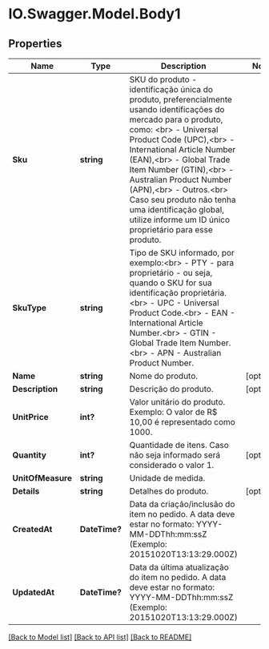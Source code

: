 # IO.Swagger.Model.Body1
## Properties

Name | Type | Description | Notes
------------ | ------------- | ------------- | -------------
**Sku** | **string** | SKU do produto - identificação única do produto, preferencialmente usando identificações do mercado para o produto, como: &lt;br&gt; - Universal Product Code (UPC),&lt;br&gt; - International Article Number (EAN),&lt;br&gt; - Global Trade Item Number (GTIN),&lt;br&gt; - Australian Product Number (APN),&lt;br&gt; - Outros.&lt;br&gt; Caso seu produto não tenha uma identificação global, utilize informe um ID único proprietário para esse produto. | 
**SkuType** | **string** | Tipo de SKU informado, por exemplo:&lt;br&gt; - PTY - para proprietário - ou seja, quando o SKU for sua identificação proprietária.&lt;br&gt; - UPC - Universal Product Code.&lt;br&gt; - EAN - International Article Number.&lt;br&gt; - GTIN - Global Trade Item Number.&lt;br&gt; - APN - Australian Product Number. | 
**Name** | **string** | Nome do produto. | [optional] 
**Description** | **string** | Descrição do produto. | [optional] 
**UnitPrice** | **int?** | Valor unitário do produto. Exemplo: O valor de R$ 10,00 é representado como 1000. | 
**Quantity** | **int?** | Quantidade de itens. Caso não seja informado será considerado o valor 1. | [optional] 
**UnitOfMeasure** | **string** | Unidade de medida. | 
**Details** | **string** | Detalhes do produto. | [optional] 
**CreatedAt** | **DateTime?** | Data da criação/inclusão do item no pedido. A data deve estar no formato: YYYY-MM-DDThh:mm:ssZ (Exemplo: 20151020T13:13:29.000Z) | 
**UpdatedAt** | **DateTime?** | Data da última atualização do item no pedido. A data deve estar no formato: YYYY-MM-DDThh:mm:ssZ (Exemplo: 20151020T13:13:29.000Z) | 

[[Back to Model list]](../README.md#documentation-for-models) [[Back to API list]](../README.md#documentation-for-api-endpoints) [[Back to README]](../README.md)

